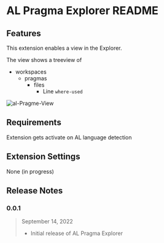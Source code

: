 # AL Pragma Explorer README

## Features

This extension enables a view in the Explorer.

The view shows a treeview of 
- workspaces
  - pragmas
    - files
      - Line `where-used`


![al-Pragme-View](https://i.imgur.com/WCWAdqx.gif)

## Requirements

Extension gets activate on AL language detection

## Extension Settings

None (in progress)

## Release Notes

### 0.0.1

> September 14, 2022
>
>- Initial release of AL Pragma Explorer

